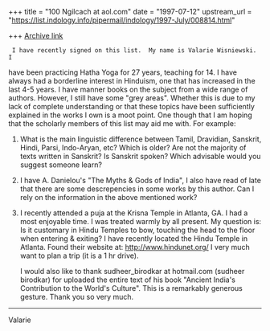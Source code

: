 +++
title = "100 Ngilcach at aol.com"
date = "1997-07-12"
upstream_url = "https://list.indology.info/pipermail/indology/1997-July/008814.html"

+++
[Archive link](https://list.indology.info/pipermail/indology/1997-July/008814.html)

     I have recently signed on this list.  My name is Valarie Wisniewski.  I
have been practicing Hatha Yoga for 27 years, teaching for 14.  I have always
had a borderline interest in Hinduism, one that has increased in the last 4-5
years.  I have manner books on the subject from a wide range of authors.
 However, I still have some "grey areas".  Whether this is due to my lack of
complete understanding or that these topics have been sufficiently explained
in the works I own is a moot point.  One though that I am hoping that the
scholarly members of this list may aid me with.  For example:
1)  What is the main linguistic difference between Tamil, Dravidian,
                             Sanskrit, Hindi, Parsi, Indo-Aryan, etc?  Which
is older?  Are not the majority of texts written in Sanskrit?  Is Sanskrit
spoken?  Which advisable would you suggest someone learn?

2)  I have A. Danielou's "The Myths & Gods of India", I also have read of
late that there are some descrepencies in some works by this author.  Can I
rely on the information in the above mentioned work?

3)  I recently attended a puja at the Krisna Temple in Atlanta, GA.  I had a
most enjoyable time.  I was treated warmly by all present.  My question is:
 Is it customary in Hindu Temples to bow, touching the head to the floor when
entering & exiting?  I have recently located the Hindu Temple in Atlanta.
 Found their website at:  http://www.hindunet.org/   I very much want to plan
a trip (it is a 1 hr drive).

     I would also like to thank sudheer_birodkar at hotmail.com (sudheer
birodkar) for uploaded the entire text of his book "Ancient India's
Contribution to the World's Culture".  This is a remarkably generous gesture.
 Thank you so very much.
____________________________________
Valarie





